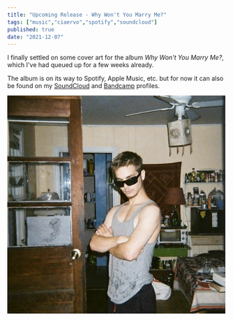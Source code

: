 ```yaml
---
title: "Upcoming Release - Why Won't You Marry Me?"
tags: ["music","ciaervo","spotify","soundcloud"]
published: true
date: "2021-12-07"
---
```


I finally settled on some cover art for the album _Why Won't You Marry Me?_, which I've had queued up for a few weeks already. 

The album is on its way to Spotify, Apple Music, etc. but for now it can also be found on my [SoundCloud](https://soundcloud.com/ciaervo/sets/wwymm) and [Bandcamp](https://ciaervo.bandcamp.com/album/why-wont-you-marry-me) profiles. 

![Why Won't You Marry Me? cover art](./wwymm-cover-500.jpg "Why Won't You Marry Me? Cover Art")
